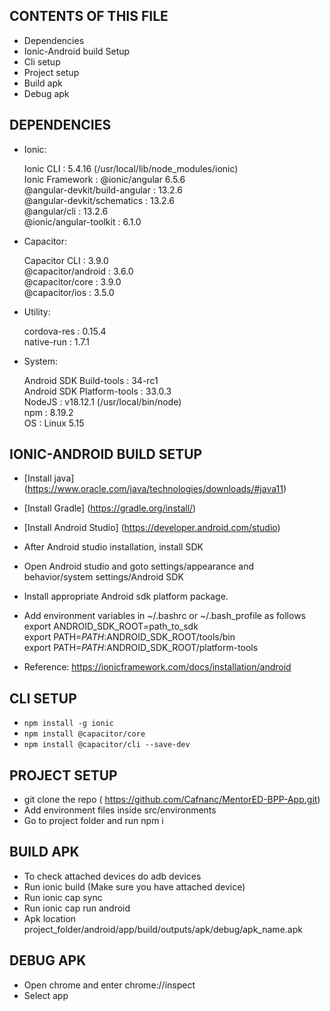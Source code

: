 CONTENTS OF THIS FILE
---------------------

 * Dependencies
 * Ionic-Android build Setup
 * Cli setup
 * Project setup
 * Build apk
 * Debug apk


DEPENDENCIES
---------------------

* Ionic:

   Ionic CLI                     : 5.4.16 (/usr/local/lib/node_modules/ionic)                                                    
   Ionic Framework               : @ionic/angular 6.5.6                                                      
   @angular-devkit/build-angular : 13.2.6                                                         
   @angular-devkit/schematics    : 13.2.6                                                         
   @angular/cli                  : 13.2.6                                                                 
   @ionic/angular-toolkit        : 6.1.0                                                                  


* Capacitor:

   Capacitor CLI      : 3.9.0                                                                             
   @capacitor/android : 3.6.0                                                                                         
   @capacitor/core    : 3.9.0                                                                             
   @capacitor/ios     : 3.5.0                                                                                    


* Utility:

   cordova-res : 0.15.4                                                                            
   native-run  : 1.7.1                                                                                 


* System:

   Android SDK Build-tools : 34-rc1                                                                                
   Android SDK Platform-tools : 33.0.3                                                                                      
   NodeJS            : v18.12.1 (/usr/local/bin/node)                                                                    
   npm               : 8.19.2                                                                                       
   OS                : Linux 5.15                                                                                 


IONIC-ANDROID BUILD SETUP
---------------------

- [Install java] (https://www.oracle.com/java/technologies/downloads/#java11)                                
- [Install Gradle] (https://gradle.org/install/)                                                                
- [Install Android Studio] (https://developer.android.com/studio)                                                                

- After Android studio installation, install SDK                                                                
- Open Android studio and goto settings/appearance and behavior/system settings/Android SDK                                
- Install appropriate Android sdk platform package.                                                                
- Add environment variables in ~/.bashrc or ~/.bash_profile as follows                                            
        export ANDROID_SDK_ROOT=path_to_sdk                                                                
        export PATH=$PATH:$ANDROID_SDK_ROOT/tools/bin                                                                
        export PATH=$PATH:$ANDROID_SDK_ROOT/platform-tools                                                                
- Reference: https://ionicframework.com/docs/installation/android                                                                


CLI SETUP
---------------------

- `npm install -g ionic`                                                                                                   
- `npm install @capacitor/core`                                                                         
- `npm install @capacitor/cli --save-dev`                                                                 


PROJECT SETUP
---------------------

- git clone the repo ( https://github.com/Cafnanc/MentorED-BPP-App.git)                                             
- Add environment files inside src/environments                                                                
- Go to project folder and run npm i                                                                


BUILD APK
---------------------

- To check attached devices do adb devices                                                                
- Run ionic build (Make sure you have attached device)                                                                
- Run ionic cap sync                                                                                                
- Run ionic cap run android                                                                                                
- Apk location project_folder/android/app/build/outputs/apk/debug/apk_name.apk                                           


DEBUG APK
---------------------

- Open chrome and enter chrome://inspect                                                                 
- Select app                                                                                                
